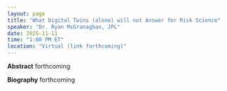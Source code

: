```yaml
---
layout: page
title: "What Digital Twins (alone) will not Answer for Risk Science"
speaker: "Dr. Ryan McGranaghan, JPL"
date: 2025-11-11
time: "1:00 PM ET"
location: "Virtual (link forthcoming)"
---
```


**Abstract**
forthcoming

**Biography**
forthcoming
